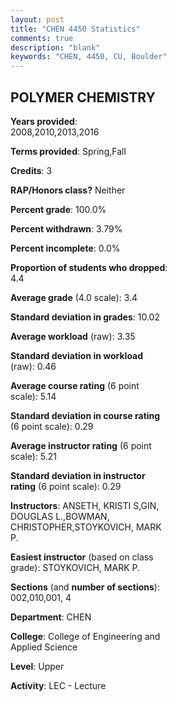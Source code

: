 ```yaml
---
layout: post
title: "CHEN 4450 Statistics"
comments: true
description: "blank"
keywords: "CHEN, 4450, CU, Boulder"
--- 
```

<head>
<script src="https://ajax.googleapis.com/ajax/libs/jquery/2.1.3/jquery.min.js"></script>
<script src="https://dl.dropboxusercontent.com/s/pc42nxpaw1ea4o9/highcharts.js?dl=0"></script>
<!-- <script src="../assets/js/highcharts.js"></script> -->
<style type="text/css">@font-face {
	font-family: "Bebas Neue";
	src: url(https://www.filehosting.org/file/details/544349/BebasNeue%20Regular.otf) format("opentype");
	}
	h1.Bebas { 
		font-family: "Bebas Neue", Verdana, Tahoma;
	}
</style>
</head>
<body>
	<div id="container" style="float: right; width: 45%; height: 88%; margin-left: 2.5%; margin-right: 2.5%;"></div>
	<script language="JavaScript">
		$(document).ready(function() {
		var chart = {type: 'column'};
		var title = {text: 'Grade Distribution'};
		var xAxis = {categories: ['A','B','C','D','F'],crosshair: true};
		var yAxis = {min: 0,title: {text: 'Percentage'}};
		var tooltip = {headerFormat: '<center><b><span style="font-size:20px">{point.key}</span></b></center>',
		               pointFormat: '<td style="padding:0"><b>{point.y:.1f}%</b></td>',
		               footerFormat: '</table>',shared: true,useHTML: true};
		var plotOptions = {column: {pointPadding: 0.0,borderWidth: 0}};  
		var credits = {enabled: false};var series= [{name: 'Percent',data: [48.28,43.68,8.05,0.0,0.0,]}];
		var json = {};
		json.chart = chart;
		json.title = title;
		json.tooltip = tooltip;
		json.xAxis = xAxis;
		json.yAxis = yAxis;  
		json.series = series;
		json.plotOptions = plotOptions;  
		json.credits = credits;
		$('#container').highcharts(json);
	});
	</script>
</body>
			   
## POLYMER CHEMISTRY

**Years provided**: 2008,2010,2013,2016

**Terms provided**: Spring,Fall

**Credits**: 3

**RAP/Honors class?** Neither

**Percent grade**: 100.0%

**Percent withdrawn**: 3.79%

**Percent incomplete**: 0.0%

**Proportion of students who dropped**: 4.4

**Average grade** (4.0 scale): 3.4

**Standard deviation in grades**: 10.02

**Average workload** (raw): 3.35

**Standard deviation in workload** (raw): 0.46

**Average course rating** (6 point scale): 5.14

**Standard deviation in course rating** (6 point scale): 0.29

**Average instructor rating** (6 point scale): 5.21

**Standard deviation in instructor rating** (6 point scale): 0.29

**Instructors**: ANSETH, KRISTI S,GIN, DOUGLAS L.,BOWMAN, CHRISTOPHER,STOYKOVICH, MARK P.

**Easiest instructor** (based on class grade): STOYKOVICH, MARK P.

**Sections** (and **number of sections**): 002,010,001, 4

**Department**: CHEN

**College**: College of Engineering and Applied Science

**Level**: Upper

**Activity**: LEC - Lecture